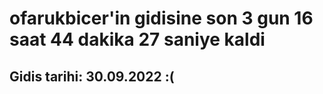 # ofarukbicer'in gidisine son 3 gun 16 saat 44 dakika 27 saniye kaldi

## Gidis tarihi: 30.09.2022 :(